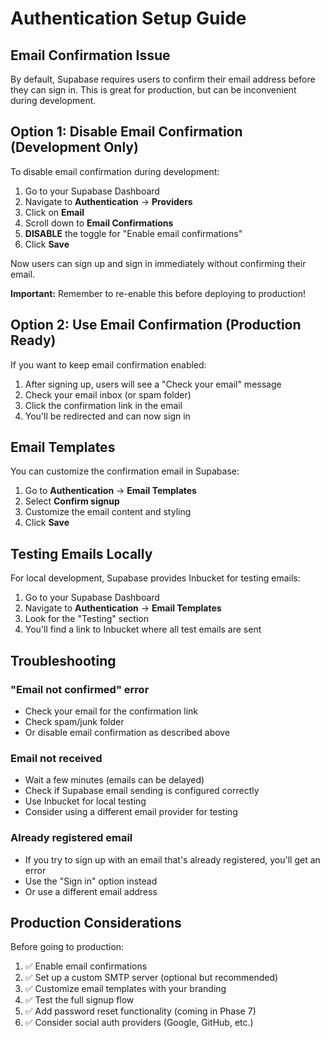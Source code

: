 # Authentication Setup Guide

## Email Confirmation Issue

By default, Supabase requires users to confirm their email address before they can sign in. This is great for production, but can be inconvenient during development.

## Option 1: Disable Email Confirmation (Development Only)

To disable email confirmation during development:

1. Go to your Supabase Dashboard
2. Navigate to **Authentication** → **Providers**
3. Click on **Email**
4. Scroll down to **Email Confirmations**
5. **DISABLE** the toggle for "Enable email confirmations"
6. Click **Save**

Now users can sign up and sign in immediately without confirming their email.

**Important:** Remember to re-enable this before deploying to production!

## Option 2: Use Email Confirmation (Production Ready)

If you want to keep email confirmation enabled:

1. After signing up, users will see a "Check your email" message
2. Check your email inbox (or spam folder)
3. Click the confirmation link in the email
4. You'll be redirected and can now sign in

## Email Templates

You can customize the confirmation email in Supabase:

1. Go to **Authentication** → **Email Templates**
2. Select **Confirm signup**
3. Customize the email content and styling
4. Click **Save**

## Testing Emails Locally

For local development, Supabase provides Inbucket for testing emails:

1. Go to your Supabase Dashboard
2. Navigate to **Authentication** → **Email Templates**
3. Look for the "Testing" section
4. You'll find a link to Inbucket where all test emails are sent

## Troubleshooting

### "Email not confirmed" error
- Check your email for the confirmation link
- Check spam/junk folder
- Or disable email confirmation as described above

### Email not received
- Wait a few minutes (emails can be delayed)
- Check if Supabase email sending is configured correctly
- Use Inbucket for local testing
- Consider using a different email provider for testing

### Already registered email
- If you try to sign up with an email that's already registered, you'll get an error
- Use the "Sign in" option instead
- Or use a different email address

## Production Considerations

Before going to production:

1. ✅ Enable email confirmations
2. ✅ Set up a custom SMTP server (optional but recommended)
3. ✅ Customize email templates with your branding
4. ✅ Test the full signup flow
5. ✅ Add password reset functionality (coming in Phase 7)
6. ✅ Consider social auth providers (Google, GitHub, etc.)
